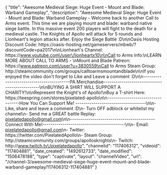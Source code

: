 {
    "title": "Awesome Medieval Siege: Huge Event - Mount and Blade: Warband Gameplay",
    "description": "Awesome Medieval Siege: Huge Event - Mount and Blade: Warband Gameplay - Welcome back to another Call to Arms event. This time we are playing mount and blade: warband native siege battle.  In this massive event 200 players will fight to the death for a medieval castle. The Knights of Apollo will attack for 5 rounds and Lionheart's legion attacks after.  Enjoy the Siege Battle :D\n\nOasis Hosting Discount Code: https:\/\/oasis-hosting.net\/gameservers\/mbwb\/?discountCode=pa2017\n\nLionheart's Channel: https:\/\/www.youtube.com\/user\/lionheartx10\n\nCall to Arms Info:\nLEARN MORE ABOUT CALL TO ARMS - \nMount and Blade Patreon: https:\/\/www.patreon.com\/user?u=3830559\nCall to Arms Steam Group: http:\/\/steamcommunity.com\/groups\/calltoarmsmountandblade\n\nIf you enjoyed the video don't forget to Like and Leave a comment :D\n\n-----------------------------------------PA Merchandise----------------------------------------------\n\nBUYING A SHIRT WILL SUPPORT A CHARITY!\n\nRepresent the Knight's of Apollo!\nBuy a T-shirt Here: https:\/\/teespring.com\/stores\/pixelated-apollo\n\n----------------------------------How You Can Support Me! -----------------------------------\n\n- Like, share and leave a comment :D\n- Turn OFF adblock or whitelist my channel\n- Send me a GREAT battle Replay: pixelatedapollo@gmail.com\n\n------------------------------------------Connect With Me!-----------------------------------------\n\n- Email: pixelatedapollo@gmail.com\n- Twitter: https:\/\/twitter.com\/PixelatedApollo\n- Steam Group:  http:\/\/steamcommunity.com\/groups\/apollosknights\n- Twitch: http:\/\/www.twitch.tv\/pixelatedapollo",
    "channelid": "117406312",
    "videoid": "117404881",
    "date_created": "1492612733",
    "date_modified": "1506478188",
    "type": "captivate",
    "layout": "channelVideo",
    "url": "\/channel-3\/awesome-medieval-siege-huge-event-mount-and-blade-warband-gameplay\/117406312-117404881"
}